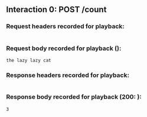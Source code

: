 ## Interaction 0: POST /count

### Request headers recorded for playback:

```

```

### Request body recorded for playback ():

```
the lazy lazy cat
```

### Response headers recorded for playback:

```

```

### Response body recorded for playback (200: ):

```
3
```

